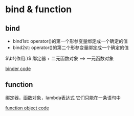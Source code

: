 # bind & function

## bind

* bind1st: operator()的第一个形参变量绑定成一个确定的值
* bind2st: operator()的第二个形参变量绑定成一个确定的值

$\bf{作用:}$ 绑定器 + 二元函数对象 ==> 一元函数对象

[binder code](../../src/cpp_upgrade/binder%26function.cpp)

## function

绑定器，函数对象，lambda表达式 它们只能在一条语句中

[function object code](../../src/cpp_upgrade/function_object.cpp)
